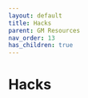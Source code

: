 ```yaml
---
layout: default
title: Hacks
parent: GM Resources
nav_order: 13
has_children: true
---
```


# Hacks
